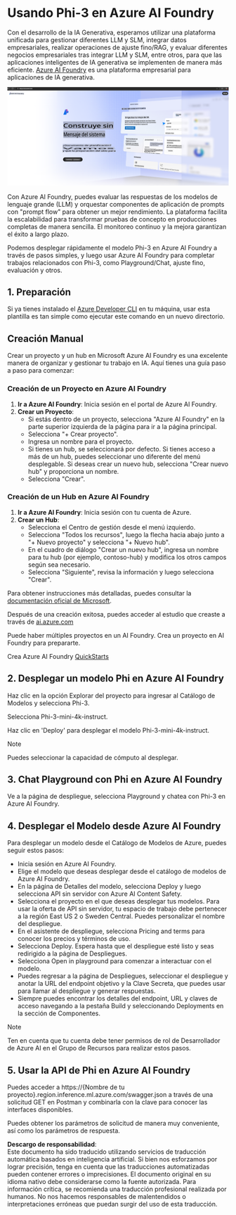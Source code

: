 # **Usando Phi-3 en Azure AI Foundry**

Con el desarrollo de la IA Generativa, esperamos utilizar una plataforma unificada para gestionar diferentes LLM y SLM, integrar datos empresariales, realizar operaciones de ajuste fino/RAG, y evaluar diferentes negocios empresariales tras integrar LLM y SLM, entre otros, para que las aplicaciones inteligentes de IA generativa se implementen de manera más eficiente. [Azure AI Foundry](https://ai.azure.com) es una plataforma empresarial para aplicaciones de IA generativa.

![aistudo](../../../../translated_images/aifoundry_home.ffa4fe13d11f26171097f8666a1db96ac0979ffa1adde80374c60d1136c7e1de.es.png)

Con Azure AI Foundry, puedes evaluar las respuestas de los modelos de lenguaje grande (LLM) y orquestar componentes de aplicación de prompts con "prompt flow" para obtener un mejor rendimiento. La plataforma facilita la escalabilidad para transformar pruebas de concepto en producciones completas de manera sencilla. El monitoreo continuo y la mejora garantizan el éxito a largo plazo.

Podemos desplegar rápidamente el modelo Phi-3 en Azure AI Foundry a través de pasos simples, y luego usar Azure AI Foundry para completar trabajos relacionados con Phi-3, como Playground/Chat, ajuste fino, evaluación y otros.

## **1. Preparación**

Si ya tienes instalado el [Azure Developer CLI](https://learn.microsoft.com/azure/developer/azure-developer-cli/overview?WT.mc_id=aiml-138114-kinfeylo) en tu máquina, usar esta plantilla es tan simple como ejecutar este comando en un nuevo directorio.

## Creación Manual

Crear un proyecto y un hub en Microsoft Azure AI Foundry es una excelente manera de organizar y gestionar tu trabajo en IA. Aquí tienes una guía paso a paso para comenzar:

### Creación de un Proyecto en Azure AI Foundry

1. **Ir a Azure AI Foundry**: Inicia sesión en el portal de Azure AI Foundry.
2. **Crear un Proyecto**:
   - Si estás dentro de un proyecto, selecciona "Azure AI Foundry" en la parte superior izquierda de la página para ir a la página principal.
   - Selecciona "+ Crear proyecto".
   - Ingresa un nombre para el proyecto.
   - Si tienes un hub, se seleccionará por defecto. Si tienes acceso a más de un hub, puedes seleccionar uno diferente del menú desplegable. Si deseas crear un nuevo hub, selecciona "Crear nuevo hub" y proporciona un nombre.
   - Selecciona "Crear".

### Creación de un Hub en Azure AI Foundry

1. **Ir a Azure AI Foundry**: Inicia sesión con tu cuenta de Azure.
2. **Crear un Hub**:
   - Selecciona el Centro de gestión desde el menú izquierdo.
   - Selecciona "Todos los recursos", luego la flecha hacia abajo junto a "+ Nuevo proyecto" y selecciona "+ Nuevo hub".
   - En el cuadro de diálogo "Crear un nuevo hub", ingresa un nombre para tu hub (por ejemplo, contoso-hub) y modifica los otros campos según sea necesario.
   - Selecciona "Siguiente", revisa la información y luego selecciona "Crear".

Para obtener instrucciones más detalladas, puedes consultar la [documentación oficial de Microsoft](https://learn.microsoft.com/azure/ai-studio/how-to/create-projects).

Después de una creación exitosa, puedes acceder al estudio que creaste a través de [ai.azure.com](https://ai.azure.com/)

Puede haber múltiples proyectos en un AI Foundry. Crea un proyecto en AI Foundry para prepararte.

Crea Azure AI Foundry [QuickStarts](https://learn.microsoft.com/azure/ai-studio/quickstarts/get-started-code)

## **2. Desplegar un modelo Phi en Azure AI Foundry**

Haz clic en la opción Explorar del proyecto para ingresar al Catálogo de Modelos y selecciona Phi-3.

Selecciona Phi-3-mini-4k-instruct.

Haz clic en 'Deploy' para desplegar el modelo Phi-3-mini-4k-instruct.

> [!NOTE]
>
> Puedes seleccionar la capacidad de cómputo al desplegar.

## **3. Chat Playground con Phi en Azure AI Foundry**

Ve a la página de despliegue, selecciona Playground y chatea con Phi-3 en Azure AI Foundry.

## **4. Desplegar el Modelo desde Azure AI Foundry**

Para desplegar un modelo desde el Catálogo de Modelos de Azure, puedes seguir estos pasos:

- Inicia sesión en Azure AI Foundry.
- Elige el modelo que deseas desplegar desde el catálogo de modelos de Azure AI Foundry.
- En la página de Detalles del modelo, selecciona Deploy y luego selecciona API sin servidor con Azure AI Content Safety.
- Selecciona el proyecto en el que deseas desplegar tus modelos. Para usar la oferta de API sin servidor, tu espacio de trabajo debe pertenecer a la región East US 2 o Sweden Central. Puedes personalizar el nombre del despliegue.
- En el asistente de despliegue, selecciona Pricing and terms para conocer los precios y términos de uso.
- Selecciona Deploy. Espera hasta que el despliegue esté listo y seas redirigido a la página de Despliegues.
- Selecciona Open in playground para comenzar a interactuar con el modelo.
- Puedes regresar a la página de Despliegues, seleccionar el despliegue y anotar la URL del endpoint objetivo y la Clave Secreta, que puedes usar para llamar al despliegue y generar respuestas.
- Siempre puedes encontrar los detalles del endpoint, URL y claves de acceso navegando a la pestaña Build y seleccionando Deployments en la sección de Componentes.

> [!NOTE]
> Ten en cuenta que tu cuenta debe tener permisos de rol de Desarrollador de Azure AI en el Grupo de Recursos para realizar estos pasos.

## **5. Usar la API de Phi en Azure AI Foundry**

Puedes acceder a https://{Nombre de tu proyecto}.region.inference.ml.azure.com/swagger.json a través de una solicitud GET en Postman y combinarla con la clave para conocer las interfaces disponibles.

Puedes obtener los parámetros de solicitud de manera muy conveniente, así como los parámetros de respuesta.

**Descargo de responsabilidad**:  
Este documento ha sido traducido utilizando servicios de traducción automática basados en inteligencia artificial. Si bien nos esforzamos por lograr precisión, tenga en cuenta que las traducciones automatizadas pueden contener errores o imprecisiones. El documento original en su idioma nativo debe considerarse como la fuente autorizada. Para información crítica, se recomienda una traducción profesional realizada por humanos. No nos hacemos responsables de malentendidos o interpretaciones erróneas que puedan surgir del uso de esta traducción.